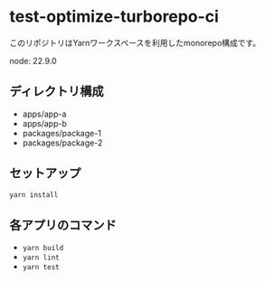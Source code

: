 # test-optimize-turborepo-ci

このリポジトリはYarnワークスペースを利用したmonorepo構成です。

node: 22.9.0

## ディレクトリ構成

- apps/app-a
- apps/app-b
- packages/package-1
- packages/package-2

## セットアップ

```sh
yarn install
```
## 各アプリのコマンド

- `yarn build`
- `yarn lint`
- `yarn test`
